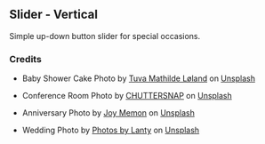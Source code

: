 ## Slider - Vertical

Simple up-down button slider for special occasions.

### Credits


- Baby Shower Cake Photo by <a href="https://unsplash.com/@tuvaloland?utm_source=unsplash&utm_medium=referral&utm_content=creditCopyText">Tuva Mathilde Løland</a> on <a href="https://unsplash.com/s/photos/baby-shower?utm_source=unsplash&utm_medium=referral&utm_content=creditCopyText">Unsplash</a>

- Conference Room Photo by <a href="https://unsplash.com/@chuttersnap?utm_source=unsplash&utm_medium=referral&utm_content=creditCopyText">CHUTTERSNAP</a> on <a href="https://unsplash.com/s/photos/conference?utm_source=unsplash&utm_medium=referral&utm_content=creditCopyText">Unsplash</a>
  
- Anniversary Photo by <a href="https://unsplash.com/@__jooyyyy?utm_source=unsplash&utm_medium=referral&utm_content=creditCopyText">Joy Memon</a> on <a href="https://unsplash.com/s/photos/anniversary?utm_source=unsplash&utm_medium=referral&utm_content=creditCopyText">Unsplash</a>
  

- Wedding Photo by <a href="https://unsplash.com/@photos_by_lanty?utm_source=unsplash&utm_medium=referral&utm_content=creditCopyText">Photos by Lanty</a> on <a href="https://unsplash.com/s/photos/wedding?utm_source=unsplash&utm_medium=referral&utm_content=creditCopyText">Unsplash</a>
  
  